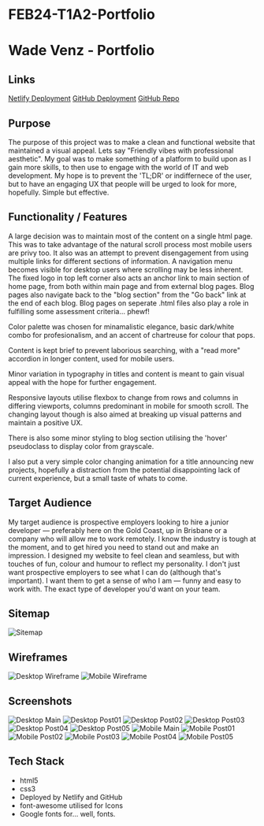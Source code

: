 # FEB24-T1A2-Portfolio

# Wade Venz - Portfolio

## Links

[Netlify Deployment](https://wv-portfolio.netlify.app/)
[GitHub Deployment](https://wadevenz.github.io/FEB24-T1A2-Portfolio/)
[GitHub Repo](https://github.com/wadevenz/FEB24-T1A2-Portfolio)

## Purpose

The purpose of this project was to make a clean and functional website that maintained a visual appeal. Lets say "Friendly vibes with professional aesthetic". My goal was to make something of a platform to build upon as I gain more skills, to then use to engage with the world of IT and web development. My hope is to prevent the 'TL;DR' or indiffernece of the user, but to have an engaging UX that people will be urged to look for more, hopefully. Simple but effective. 

## Functionality / Features

A large decision was to maintain most of the content on a single html page. This was to take advantage of the natural scroll process most mobile users are privy too. It also was an attempt to prevent disengagement from using multiple links for different sections of information. A navigation menu becomes visible for desktop users where scrolling may be less inherent. The fixed logo in top left corner also acts an anchor link to main section of home page, from both within main page and from external blog pages. Blog pages also navigate back to the "blog section" from the "Go back" link at the end of each blog. Blog pages on seperate .html files also play a role in fulfilling some assessment criteria... phewf!

Color palette was chosen for minamalistic elegance, basic dark/white combo for profesionalism, and an accent of chartreuse for colour that pops.

Content is kept brief to prevent laborious searching, with a "read more" accordion in longer content, used for mobile users.

Minor variation in typography in titles and content is meant to gain visual appeal with the hope for further engagement.

Responsive layouts utilise flexbox to change from rows and columns in differing viewports, columns predominant in mobile for smooth scroll. The changing layout though is also aimed at breaking up visual patterns and maintain a positive UX.  

There is also some minor styling to blog section utilising the 'hover' pseudoclass to display color from grayscale. 

I also put a very simple color changing animation for a title announcing new projects, hopefully a distraction from the potential disappointing lack of current experience, but a small taste of whats to come.  


## Target Audience

My target audience is prospective employers looking to hire a junior developer — preferably here on the Gold Coast, up in Brisbane or a company who will allow me to work remotely. I know the industry is tough at the moment, and to get hired you need to stand out and make an impression. I designed my website to feel clean and seamless, but with touches of fun, colour and humour to reflect my personality. I don't just want prospective employers to see what I can do (although that's important). I want them to get a sense of who I am — funny and easy to work with. The exact type of developer you'd want on your team.


## Sitemap

<img src="/docs/Portfolio-sitemap.drawio.png" alt="Sitemap">

## Wireframes

<img src="/docs/Wireframe-Desktop.png.png" alt="Desktop Wireframe">
<img src="/docs/Wireframe-Mobile.png.png" alt="Mobile Wireframe">

## Screenshots

<img src="/docs/Desktop-main.png" alt="Desktop Main">
<img src="/docs/Desktop-Post01.png>" alt="Desktop Post01">
<img src="/docs/Desktop-Post02.png>" alt="Desktop Post02">
<img src="/docs/Desktop-Post03.png>" alt="Desktop Post03">
<img src="/docs/Desktop-Post04.png>" alt="Desktop Post04">
<img src="/docs/Desktop-Post05.png>" alt="Desktop Post05">
<img src="/docs/Mobile-main.png" alt="Mobile Main">
<img src="/docs/Mobile-Post01.png.png" alt="Mobile Post01">
<img src="/docs/Mobile-Post02.png.png" alt="Mobile Post02">
<img src="/docs/Mobile-Post03.png.png" alt="Mobile Post03">
<img src="/docs/Mobile-Post04.png.png" alt="Mobile Post04">
<img src="/docs/Mobile-Post05.png.png" alt="Mobile Post05">

## Tech Stack

- html5
- css3
- Deployed by Netlify and GitHub
- font-awesome utilised for Icons
- Google fonts for... well, fonts.